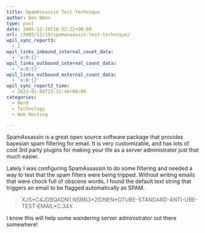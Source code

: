 ```yaml
---
title: SpamAssassin Test Technique
author: Ben Wann
type: post
date: 2005-12-19T16:52:22+00:00
url: /2005/12/19/spamassassin-test-technique/
wpil_sync_report3:
  - 1
wpil_links_inbound_internal_count_data:
  - 'a:0:{}'
wpil_links_outbound_internal_count_data:
  - 'a:0:{}'
wpil_links_outbound_external_count_data:
  - 'a:0:{}'
wpil_sync_report2_time:
  - 2023-01-04T23:31:48+00:00
categories:
  - Nerd
  - Technology
  - Web Hosting

---
```

SpamAssassin is a great open source software package that provides bayesian spam filtering for email. It is very customizable, and has lots of cool 3rd party plugins for making your life as a server administrator just that much easier.

Lately I was configuring SpamAssassin to do some filtering and needed a way to test that the spam filters were being tripped. Without writing emails that were chock full of obscene words, I found the default text string that triggers an email to be flagged automatically as SPAM. 

> XJS\*C4JDBQADN1.NSBN3\*2IDNEN\*GTUBE-STANDARD-ANTI-UBE-TEST-EMAIL\*C.34X

I know this will help some wandering server administrator out there somewhere! 

<!--0e7ea9d6f5036a5758ecc6d70b6b5e0d-->
